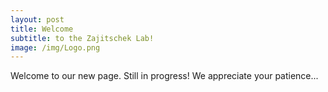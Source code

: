 ```yaml
---
layout: post
title: Welcome
subtitle: to the Zajitschek Lab!
image: /img/Logo.png
---
```


Welcome to our new page. Still in progress! We appreciate your patience...

